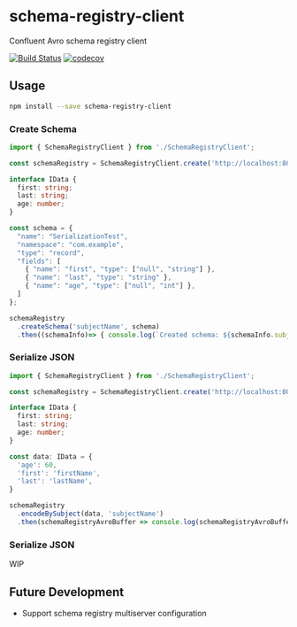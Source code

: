 # schema-registry-client
Confluent Avro schema registry client

[![Build Status](https://travis-ci.org/axlj45/schema-registry-client.svg?branch=master)](https://travis-ci.org/axlj45/schema-registry-client)
[![codecov](https://codecov.io/gh/axlj45/schema-registry-client/branch/master/graph/badge.svg)](https://codecov.io/gh/axlj45/schema-registry-client)

## Usage

```bash
npm install --save schema-registry-client
```


### Create Schema

```ts
import { SchemaRegistryClient } from './SchemaRegistryClient';

const schemaRegistry = SchemaRegistryClient.create('http://localhost:8081');

interface IData {
  first: string;
  last: string;
  age: number;
}

const schema = {
  "name": "SerializationTest",
  "namespace": "com.example",
  "type": "record",
  "fields": [
    { "name": "first", "type": ["null", "string"] },
    { "name": "last", "type": "string" },
    { "name": "age", "type": ["null", "int"] },
  ]
};

schemaRegistry
  .createSchema('subjectName', schema)
  .then((schemaInfo)=> { console.log(`Created schema: ${schemaInfo.subject} with id: ${schemaInfo.id}`) })
```

### Serialize JSON

```ts
import { SchemaRegistryClient } from './SchemaRegistryClient';

const schemaRegistry = SchemaRegistryClient.create('http://localhost:8081');

interface IData {
  first: string;
  last: string;
  age: number;
}

const data: IData = {
  'age': 60,
  'first': 'firstName',
  'last': 'lastName',
}

schemaRegistry
  .encodeBySubject(data, 'subjectName')
  .then(schemaRegistryAvroBuffer => console.log(schemaRegistryAvroBuffer))
```

### Serialize JSON

WIP

## Future Development

* Support schema registry multiserver configuration

